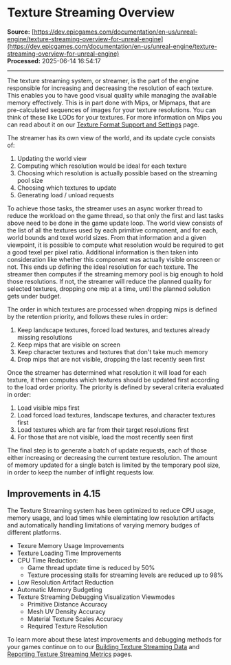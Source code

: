 # Texture Streaming Overview

**Source:** [https://dev.epicgames.com/documentation/en-us/unreal-engine/texture-streaming-overview-for-unreal-engine](https://dev.epicgames.com/documentation/en-us/unreal-engine/texture-streaming-overview-for-unreal-engine)  
**Processed:** 2025-06-14 16:54:17

---

The texture streaming system, or streamer, is the part of the engine responsible for increasing and decreasing the resolution of each texture. This enables you to have good visual quality while managing the available memory effectively. This is in part done with Mips, or Mipmaps, that are pre-calculated sequences of images for your texture resolutions. You can think of these like LODs for your textures. For more information on Mips you can read about it on our [Texture Format Support and Settings](/documentation/en-us/unreal-engine/texture-format-support-and-settings-in-unreal-engine) page.

The streamer has its own view of the world, and its update cycle consists of:

1.  Updating the world view
2.  Computing which resolution would be ideal for each texture
3.  Choosing which resolution is actually possible based on the streaming pool size
4.  Choosing which textures to update
5.  Generating load / unload requests

To achieve those tasks, the streamer uses an async worker thread to reduce the workload on the game thread, so that only the first and last tasks above need to be done in the game update loop. The world view consists of the list of all the textures used by each primitive component, and for each, world bounds and texel world sizes. From that information and a given viewpoint, it is possible to compute what resolution would be required to get a good texel per pixel ratio. Additional information is then taken into consideration like whether this component was actually visible onscreen or not. This ends up defining the ideal resolution for each texture. The streamer then computes if the streaming memory pool is big enough to hold those resolutions. If not, the streamer will reduce the planned quality for selected textures, dropping one mip at a time, until the planned solution gets under budget.

The order in which textures are processed when dropping mips is defined by the retention priority, and follows these rules in order:

1.  Keep landscape textures, forced load textures, and textures already missing resolutions
2.  Keep mips that are visible on screen
3.  Keep character textures and textures that don't take much memory
4.  Drop mips that are not visible, dropping the last recently seen first

Once the streamer has determined what resolution it will load for each texture, it then computes which textures should be updated first according to the load order priority. The priority is defined by several criteria evaluated in order:

1.  Load visible mips first
2.  Load forced load textures, landscape textures, and character textures first
3.  Load textures which are far from their target resolutions first
4.  For those that are not visible, load the most recently seen first

The final step is to generate a batch of update requests, each of those either increasing or decreasing the current texture resolution. The amount of memory updated for a single batch is limited by the temporary pool size, in order to keep the number of inflight requests low.

## Improvements in 4.15

The Texture Streaming system has been optimized to reduce CPU usage, memory usage, and load times while elemintating low resolution artifacts and automatically handling limitations of varying memory budges of different platforms.

-   Texure Memory Usage Improvements
-   Texture Loading Time Improvements
-   CPU Time Reduction:
    -   Game thread update time is reduced by 50%
    -   Texture processing stalls for streaming levels are reduced up to 98%
-   Low Resolution Artifact Reduction
-   Automatic Memory Budgeting
-   Texture Streaming Debugging Visualization Viewmodes
    -   Primitive Distance Accuracy
    -   Mesh UV Density Accuracy
    -   Material Texture Scales Accuracy
    -   Required Texture Resolution

To learn more about these latest improvements and debugging methods for your games continue on to our [Building Texture Streaming Data](/documentation/en-us/unreal-engine/building-texture-streaming-data-in-unreal-engine) and [Reporting Texture Streaming Metrics](/documentation/en-us/unreal-engine/texture-streaming-metrics-in-unreal-engine) pages.